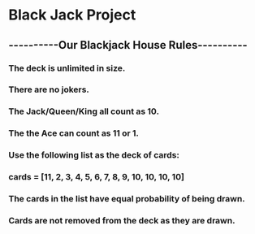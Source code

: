 # Black Jack Project

## ----------Our Blackjack House Rules----------

### The deck is unlimited in size.

### There are no jokers.

### The Jack/Queen/King all count as 10.

### The the Ace can count as 11 or 1.

### Use the following list as the deck of cards:

### cards = [11, 2, 3, 4, 5, 6, 7, 8, 9, 10, 10, 10, 10]

### The cards in the list have equal probability of being drawn.

### Cards are not removed from the deck as they are drawn.
